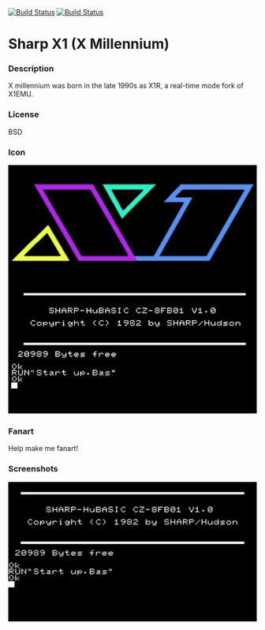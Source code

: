 [![Build Status](https://travis-ci.org/kodi-game/game.libretro.xmil.svg?branch=master)](https://travis-ci.org/kodi-game/game.libretro.xmil)
[![Build Status](https://ci.appveyor.com/api/projects/status/github/kodi-game/game.libretro.xmil?svg=true)](https://ci.appveyor.com/project/kodi-game/game-libretro-xmil)

# Sharp X1 (X Millennium)

### Description

X millennium was born in the late 1990s as X1R, a real-time mode fork of X1EMU.

### License

BSD

### Icon

![Sharp X1 (X Millennium) icon](game.libretro.xmil/resources/icon.png)

### Fanart

Help make me fanart!

### Screenshots

![Sharp X1 (X Millennium) screenshot](game.libretro.xmil/resources/screenshot-01.jpg)
